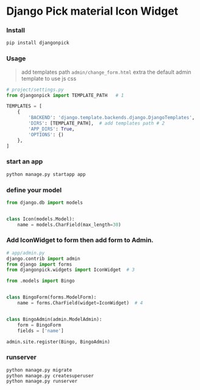# Django Pick material Icon Widget


### Install

```bash
pip install djangonpick
```

### Usage

> add templates path `admin/change_form.html` extra the default admin template to use js css

```python
# project/settings.py
from djangonpick import TEMPLATE_PATH   # 1

TEMPLATES = [
    {
        'BACKEND': 'django.template.backends.django.DjangoTemplates',
        'DIRS': [TEMPLATE_PATH],  # add templates path # 2
        'APP_DIRS': True,
        'OPTIONS': {)
    },
]
```

### start an app

```bash
python manage.py startapp app
```

### define your model

```python
from django.db import models


class Icon(models.Model):
    name = models.CharField(max_length=30)
```

### Add IconWidget to form then add form to Admin.

```python
# app/admin.py
django.contrib import admin
from django import forms
from djangonpick.widgets import IconWidget  # 3

from .models import Bingo


class BingoForm(forms.ModelForm):
    name = forms.CharField(widget=IconWidget)  # 4


class BingoAdmin(admin.ModelAdmin):
    form = BingoForm
    fields = ['name']

admin.site.register(Bingo, BingoAdmin)
```


### runserver

```bash
python manage.py migrate
python manage.py createsuperuser
python manage.py runserver
```

